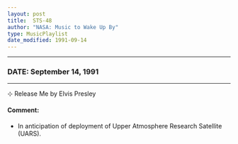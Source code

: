 ```yaml
---
layout: post
title:  STS-48
author: "NASA: Music to Wake Up By"
type: MusicPlaylist
date_modified: 1991-09-14
---
```


----
### DATE: September 14, 1991
----
⊹ Release Me by Elvis Presley

#### Comment:
* In anticipation of deployment of Upper Atmosphere Research Satellite (UARS).
